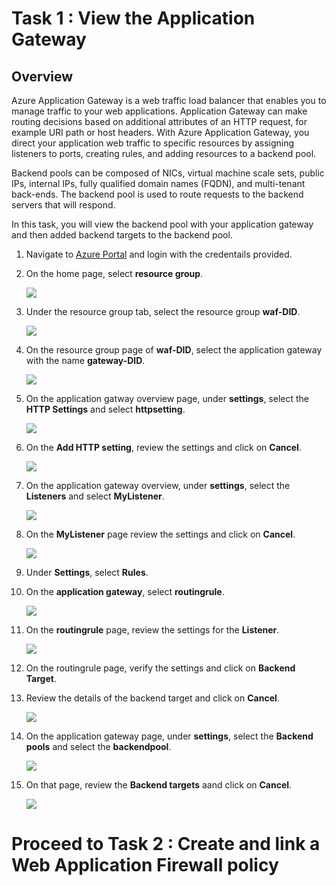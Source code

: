 # Task 1 : View the Application Gateway

## Overview

Azure Application Gateway is a web traffic load balancer that enables you to manage traffic to your web applications. Application Gateway can make routing decisions based on additional attributes of an HTTP request, for example URI path or host headers. With Azure Application Gateway, you direct your application web traffic to specific resources by assigning listeners to ports, creating rules, and adding resources to a backend pool.

Backend pools can be composed of NICs, virtual machine scale sets, public IPs, internal IPs, fully qualified domain names (FQDN), and multi-tenant back-ends. The backend pool is used to route requests to the backend servers that will respond.

In this task, you will view the backend pool with your application gateway and then added backend targets to the backend pool.

1. Navigate to [Azure Portal](https://portal.azure.com) and login with the credentails provided.

1. On the home page, select **resource group**.

     ![](../images/waf021.png)

1. Under the resource group tab, select the resource group **waf-DID**.

     ![](../images/waf051.png)

1. On the resource group page of **waf-DID**, select the application gateway with the name **gateway-DID**.

     ![](../images/waf050.png)

1. On the application gatway overview page, under **settings**, select the **HTTP Settings** and select **httpsetting**.

     ![](../images/waf052.png)

1. On the **Add HTTP setting**, review the settings and click on **Cancel**.

     ![](../images/waf026.png)

1. On the application gateway overview, under **settings**, select the **Listeners** and select **MyListener**.

     ![](../images/waf056.png)

1. On the **MyListener** page review the settings and click on **Cancel**.

     ![](../images/waf057.png)

1. Under **Settings**, select **Rules**.

1. On the **application gateway**, select **routingrule**.

      ![](../images/waf058.png)

1. On the **routingrule** page, review the settings for the **Listener**.

      ![](../images/waf059.png)
      
1. On the routingrule page, verify the settings and click on **Backend Target**.

1. Review the details of the backend target and click on **Cancel**.

      ![](../images/waf060.png)

1. On the application gateway page, under **settings**, select the **Backend pools** and select the **backendpool**.

      ![](../images/waf032.png)

1. On that page, review the **Backend targets** aand click on **Cancel**.

      ![](../images/waf033.png)


# Proceed to Task 2 : Create and link a Web Application Firewall policy







